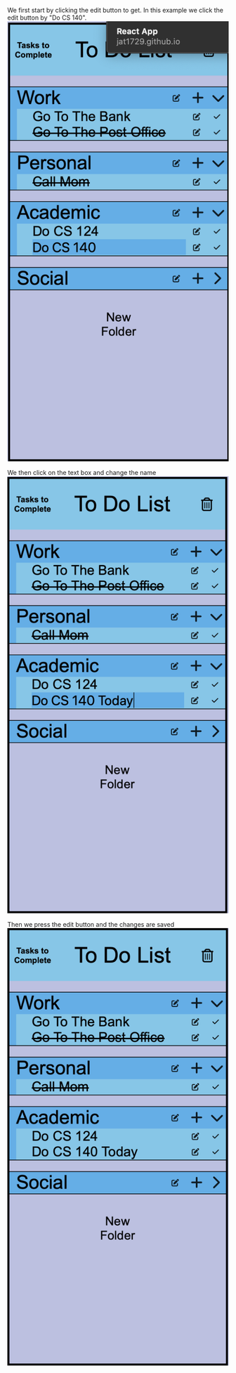 We first start by clicking the edit button to get. In this example we click the edit button by "Do CS 140".
![beforeEditTask](beforeEditTask.png)

We then click on the text box and change the name
![duringEditTask](duringEditTask.png)

Then we press the edit button and the changes are saved
![afterEditTask](afterEditTask.png)


